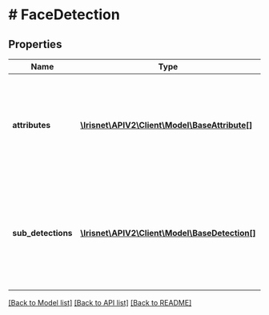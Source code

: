 # # FaceDetection

## Properties

Name | Type | Description | Notes
------------ | ------------- | ------------- | -------------
**attributes** | [**\Irisnet\APIV2\Client\Model\BaseAttribute[]**](BaseAttribute.md) | Attributes characterizing the _face_ detection. Mainly contains attributes that were activated with the _ageEstimation_ prototype. | [optional]
**sub_detections** | [**\Irisnet\APIV2\Client\Model\BaseDetection[]**](BaseDetection.md) | A set of sub-detection that are particular to the _face_ detection. Mainly contains detections that were activated with the _attributesCheck_ prototype. | [optional]

[[Back to Model list]](../../README.md#models) [[Back to API list]](../../README.md#endpoints) [[Back to README]](../../README.md)
